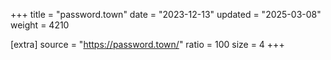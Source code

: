 +++
title = "password.town"
date = "2023-12-13"
updated = "2025-03-08"
weight = 4210

[extra]
source = "https://password.town/"
ratio = 100
size = 4
+++
